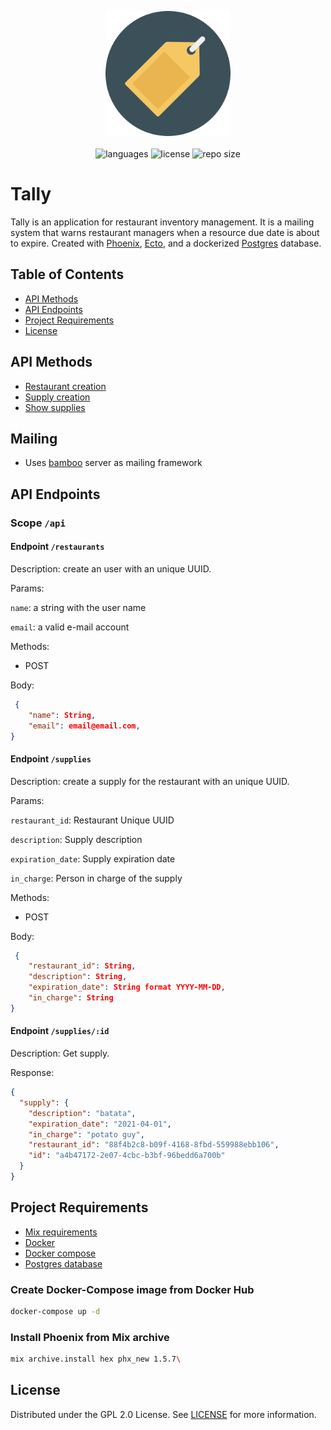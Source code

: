 <p align="center">
    <img src=".github/tally.svg" width="200px" />
    <br/>
    <br/>
    <img src="https://img.shields.io/github/languages/count/vcwild/tally?color=%23FBC86D&style=flat-square" alt="languages" />
    <img src="https://img.shields.io/github/license/vcwild/tally?color=%23FBC86D&style=flat-square" alt="license" />
    <img src="https://img.shields.io/github/repo-size/vcwild/tally?color=%23FBC86D&style=flat-square" alt="repo size" />
</p>

# Tally

Tally is an application for restaurant inventory management. It is a mailing system that warns restaurant managers when a resource due date is about to expire. Created with [Phoenix](https://hexdocs.pm/phoenix/Mix.Tasks.Phx.New.html), [Ecto](https://hexdocs.pm/ecto/), and a dockerized [Postgres](https://www.postgresql.org/) database.

## Table of Contents

- [API Methods](#API-Methods)
- [API Endpoints](#API-Endpoints)
- [Project Requirements](#Project-Requirements)
- [License](#License)

## API Methods

- [Restaurant creation](#creation)
- [Supply creation](#supplies)
- [Show supplies](#show_supplies)

## Mailing

- Uses [bamboo](https://github.com/thoughtbot/bamboo) server as mailing framework

## API Endpoints

### Scope `/api`

#### Endpoint `/restaurants` <a name="creation" />

Description: create an user with an unique UUID.

Params:

`name`: a string with the user name

`email`: a valid e-mail account

Methods: 

- POST

Body: 

```json
 {
    "name": String,
    "email": email@email.com,
}
```

#### Endpoint `/supplies` <a name="supplies" />

Description: create a supply for the restaurant with an unique UUID.

Params:

`restaurant_id`: Restaurant Unique UUID

`description`: Supply description

`expiration_date`: Supply expiration date

`in_charge`: Person in charge of the supply

Methods: 

- POST

Body: 

```json
 {
    "restaurant_id": String,
    "description": String,
    "expiration_date": String format YYYY-MM-DD,
    "in_charge": String
}
```

#### Endpoint `/supplies/:id` <a name="show_supplies" />

Description: Get supply.

Response:

```json
{
  "supply": {
    "description": "batata",
    "expiration_date": "2021-04-01",
    "in_charge": "potato guy",
    "restaurant_id": "88f4b2c8-b09f-4168-8fbd-559988ebb106",
    "id": "a4b47172-2e07-4cbc-b3bf-96bedd6a700b"
  }
}
```

## Project Requirements

- [Mix requirements](./mix.exs)
- [Docker](https://www.docker.com/)
- [Docker compose](https://docs.docker.com/compose/)
- [Postgres database](https://hub.docker.com/_/postgres)

### Create Docker-Compose image from Docker Hub

```sh
docker-compose up -d
```

### Install Phoenix from Mix archive

```sh
mix archive.install hex phx_new 1.5.7\
```

## License
Distributed under the GPL 2.0 License. See [LICENSE](/LICENSE) for more information.
